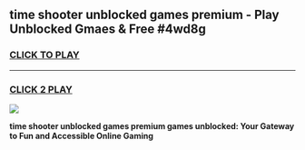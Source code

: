 
## time shooter unblocked games premium - Play Unblocked Gmaes & Free #4wd8g
<h3>
<a href="https://premium.freeplayer.one?title=time_shooter_unblocked_games_premium&ref=01M">CLICK TO PLAY</a></h3>
<hr>

<h3>
<a href="https://premium.freeplayer.one?title=time_shooter_unblocked_games_premium&ref=01M">CLICK 2 PLAY</a>
  
</h3>

<a href="https://premium.freeplayer.one?title=time_shooter_unblocked_games_premium&ref=01M"><img src="https://clearcache.store/games.png"></a>


**time shooter unblocked games premium games unblocked: Your Gateway to Fun and Accessible Online Gaming**
